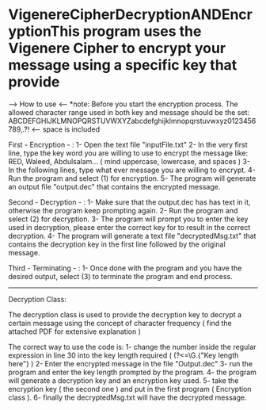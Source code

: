 # VigenereCipherDecryptionANDEncryptionThis program uses the Vigenere Cipher to encrypt your message using a specific key that provide

--> How to use <--
*note: Before you start the encryption process.
The allowed character range used in both key and message should be the set: ABCDEFGHIJKLMNOPQRSTUVWXYZabcdefghijklmnopqrstuvwxyz0123456789,.?! <-- space is included

First - Encryption - :
1- Open the text file "inputFile.txt"
2- In the very first line, type the key word you are willing to use to encrypt the message like: RED, Waleed, Abdulsalam... ( mind uppercase, lowercase, and spaces )
3- In the following lines, type what ever message you are willing to encrypt.
4- Run the program and select (1) for encryption.
5- The program will generate an output file "output.dec" that contains the encrypted message.

Second - Decryption - :
1- Make sure that the output.dec has has text in it, otherwise the program keep prompting again.
2- Run the program and select (2) for decryption.
3- The program will prompt you to enter the key used in decryption, please enter the correct key for to result in the correct decryption.
4- The program will generate a text file "decryptedMsg.txt" that contains the decryption key in the first line followed by the original message.

Third - Terminating - :
1- Once done with the program and you have the desired output, select (3) to terminate the program and end process.

---------------------------------------------------------------------------------------------------------------------------------------
Decryption Class:

The decryption class is used to provide the decryption key to decrypt a certain message using the concept of character frequency ( find the attached PDF for extensive explanation )

The correct way to use the code is: 
1- change the number inside the regular expression in line 30 into the key length required ( (?<=\G.{"Key length here"} )
2- Enter the encrypted message in the file "Output.dec"
3- run the program and enter the key length prompted by the program.
4- the program will generate a decryption key and an encryption key used.
5- take the encryption key ( the second one ) and put in the first program ( Encryption class ).
6- finally the decryptedMsg.txt will have the decrypted message.


